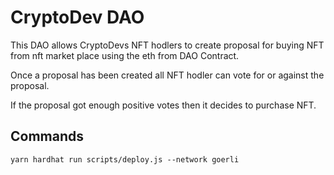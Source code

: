 # CryptoDev DAO

<p>This DAO allows CryptoDevs NFT hodlers to create proposal for buying NFT from nft market place using the eth from DAO Contract.</p>
<p>Once a proposal has been created all NFT hodler can vote for or against the proposal.</p>
<p>If the proposal got enough positive votes then it decides to purchase NFT.</p>

## Commands
```
yarn hardhat run scripts/deploy.js --network goerli
```